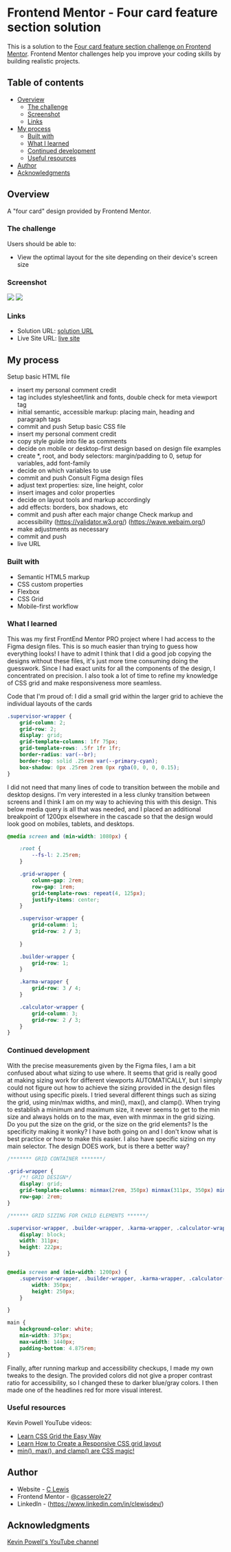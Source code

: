 # Frontend Mentor - Four card feature section solution

This is a solution to the [Four card feature section challenge on Frontend Mentor](https://www.frontendmentor.io/challenges/four-card-feature-section-weK1eFYK). Frontend Mentor challenges help you improve your coding skills by building realistic projects. 

## Table of contents

- [Overview](#overview)
  - [The challenge](#the-challenge)
  - [Screenshot](#screenshot)
  - [Links](#links)
- [My process](#my-process)
  - [Built with](#built-with)
  - [What I learned](#what-i-learned)
  - [Continued development](#continued-development)
  - [Useful resources](#useful-resources)
- [Author](#author)
- [Acknowledgments](#acknowledgments)

## Overview

A "four card" design provided by Frontend Mentor.

### The challenge

Users should be able to:

- View the optimal layout for the site depending on their device's screen size

### Screenshot

![](/design/mymobile.png)
![](/design/mydesktop.png)

### Links

- Solution URL: [solution URL](https://your-solution-url.com)
- Live Site URL: [live site](https://www.clewisdev.com/FMfourcardfeaturesection/)

## My process

Setup basic HTML file 
- insert my personal comment credit
- <head> tag includes stylesheet/link and fonts, double check for meta viewport tag
- initial semantic, accessible markup: placing main, heading and paragraph tags
 - commit and push
Setup basic CSS file
- insert my personal comment credit
- copy style guide into file as comments
- decide on mobile or desktop-first design based on design file examples
- create *, root, and body selectors: margin/padding to 0, setup for variables, add font-family
- decide on which variables to use
- commit and push
Consult Figma design files
 - adjust text properties: size, line height, color
 - insert images and color properties
 - decide on layout tools and markup accordingly
 - add effects: borders, box shadows, etc
 - commit and push after each major change
Check markup and accessibility
(https://validator.w3.org/)
(https://wave.webaim.org/)
 - make adjustments as necessary
 - commit and push
 - live URL


### Built with

- Semantic HTML5 markup
- CSS custom properties
- Flexbox
- CSS Grid
- Mobile-first workflow

### What I learned

This was my first FrontEnd Mentor PRO project where I had access to the Figma design files. This is so much easier than trying to guess how everything looks! I have to admit I think that I did a good job copying the designs without these files, it's just more time consuming doing the guesswork. 
Since I had exact units for all the components of the design, I concentrated on precision.
I also took a lot of time to refine my knowledge of CSS grid and make responsiveness more seamless. 

Code that I'm proud of:
I did a small grid within the larger grid to achieve the individual layouts of the cards

```css
.supervisor-wrapper {
    grid-column: 2;
    grid-row: 2;
    display: grid;
    grid-template-columns: 1fr 75px;
    grid-template-rows: .5fr 1fr 1fr;
    border-radius: var(--br);
    border-top: solid .25rem var(--primary-cyan);
    box-shadow: 0px .25rem 2rem 0px rgba(0, 0, 0, 0.15);
}
```

I did not need that many lines of code to transition between the mobile and desktop designs. I'm very interested in a less clunky transition between screens and I think I am on my way to achieving this with this design. This below media query is all that was needed, and I placed an additional breakpoint of 1200px elsewhere in the cascade so that the design would look good on mobiles, tablets, and desktops. 

```css
@media screen and (min-width: 1080px) {

    :root {
        --fs-l: 2.25rem;
    }

    .grid-wrapper {
        column-gap: 2rem;
        row-gap: 1rem;
        grid-template-rows: repeat(4, 125px);
        justify-items: center;
    }

    .supervisor-wrapper {
        grid-column: 1;
        grid-row: 2 / 3;
        
    }

    .builder-wrapper {
        grid-row: 1;
    }

    .karma-wrapper {
        grid-row: 3 / 4;
    }

    .calculator-wrapper {
        grid-column: 3;
        grid-row: 2 / 3;
    }
}
```
### Continued development

With the precise measurements given by the Figma files, I am a bit confused about what sizing to use where. It seems that grid is really good at making sizing work for different viewports AUTOMATICALLY, but I simply could not figure out how to achieve the sizing provided in the design files without using specific pixels. I tried several different things such as sizing the grid, using min/max widths, and min(), max(), and clamp(). When trying to establish a minimum and maximum size, it never seems to get to the min size and always holds on to the max, even with minmax in the grid sizing.
Do you put the size on the grid, or the size on the grid elements? Is the specificity making it wonky? I have both going on and I don't know what is best practice or how to make this easier. I also have specific sizing on my main selector.
The design DOES work, but is there a better way?

```css
/******* GRID CONTAINER *******/

.grid-wrapper {
    /*! GRID DESIGN*/
    display: grid;
    grid-template-columns: minmax(2rem, 350px) minmax(311px, 350px) minmax(2rem, 350px);
    row-gap: 2rem;      
}

/****** GRID SIZING FOR CHILD ELEMENTS ******/

.supervisor-wrapper, .builder-wrapper, .karma-wrapper, .calculator-wrapper {
    display: block;
    width: 311px;
    height: 222px;
}


@media screen and (min-width: 1200px) {
    .supervisor-wrapper, .builder-wrapper, .karma-wrapper, .calculator-wrapper {
        width: 350px;
        height: 250px;
    }

}
```
```css
main { 
    background-color: white;
    min-width: 375px;
    max-width: 1440px;
    padding-bottom: 4.875rem;
}
```

Finally, after running markup and accessibility checkups, I made my own tweaks to the design. The provided colors did not give a proper contrast ratio for accessibility, so I changed these to darker blue/gray colors. I then made one of the headlines red for more visual interest. 

### Useful resources

Kevin Powell YouTube videos:
- [Learn CSS Grid the Easy Way](https://www.youtube.com/watch?v=rg7Fvvl3taU) 
- [Learn How to Create a Responsive CSS grid layout](https://www.youtube.com/watch?v=sKFW3wek21Q&list=PL4-IK0AVhVjPv5tfS82UF_iQgFp4Bl998&index=14) 
- [min(), max(), and clamp() are CSS magic!](https://www.youtube.com/watch?v=U9VF-4euyRo&list=PL4-IK0AVhVjODqX-gN6KH68Tt_zrYiTwA&index=3)


## Author

- Website - [C Lewis](https://www.clewisdev.com)
- Frontend Mentor - [@casserole27](https://www.frontendmentor.io/profile/casserole27)
- LinkedIn - (https://www.linkedin.com/in/clewisdev/)


## Acknowledgments

[Kevin Powell's YouTube channel](https://www.youtube.com/kepowob)



